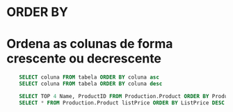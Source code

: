 # ORDER BY

# Ordena as colunas de forma crescente ou decrescente

```sql
    SELECT coluna FROM tabela ORDER BY coluna asc 
    SELECT coluna FROM tabela ORDER BY coluna desc

    SELECT TOP 4 Name, ProductID FROM Production.Product ORDER BY ProductID ASC
    SELECT * FROM Production.Product listPrice ORDER BY ListPrice DESC
```